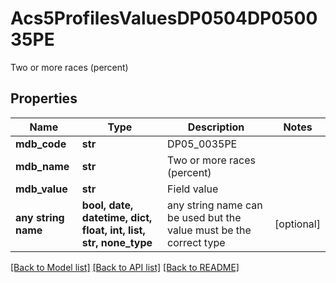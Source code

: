 # Acs5ProfilesValuesDP0504DP050035PE

Two or more races (percent)

## Properties
Name | Type | Description | Notes
------------ | ------------- | ------------- | -------------
**mdb_code** | **str** | DP05_0035PE | 
**mdb_name** | **str** | Two or more races (percent) | 
**mdb_value** | **str** | Field value | 
**any string name** | **bool, date, datetime, dict, float, int, list, str, none_type** | any string name can be used but the value must be the correct type | [optional]

[[Back to Model list]](../README.md#documentation-for-models) [[Back to API list]](../README.md#documentation-for-api-endpoints) [[Back to README]](../README.md)


